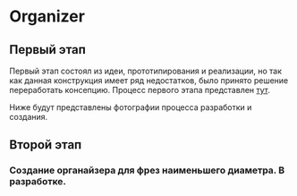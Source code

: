 # Organizer
## Первый этап
Первый этап состоял из идеи, прототипирования и реализации, но так как данная конструкция имеет ряд недостатков, было принято решение переработать консепцию.
Процесс первого этапа представлен [тут](https://github.com/Eblyaev/Organizer/blob/main/%D0%9E%D1%80%D0%B3%D0%B0%D0%BD%D0%B0%D0%B9%D0%B7%D0%B5%D1%80_%D0%91%D0%B5%D0%BB%D1%8F%D0%B5%D0%B2.pdf).

Ниже будут представлены фотографии процесса разработки и создания.

## Второй этап
### Создание органайзера для фрез наименьшего диаметра. В разработке.
